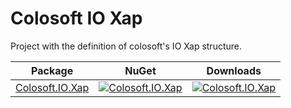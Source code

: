 # Colosoft IO Xap

Project with the definition of colosoft's IO Xap structure.


| Package | NuGet | Downloads |
| ------- | ------------ | --------- |
| [Colosoft.IO.Xap](https://www.nuget.org/packages/Colosoft.IO.Xap/) | [![Colosoft.IO.Xap](https://img.shields.io/nuget/v/Colosoft.IO.Xap.svg)](https://www.nuget.org/packages/Colosoft.IO.Xap/) | [![Colosoft.IO.Xap](https://img.shields.io/nuget/dt/Colosoft.IO.Xap.svg)](https://www.nuget.org/packages/Colosoft.IO.Xap/) |

